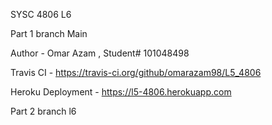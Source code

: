 SYSC 4806 L6

Part 1 branch Main

Author - Omar Azam , Student# 101048498

Travis CI - https://travis-ci.org/github/omarazam98/L5_4806

Heroku Deployment - https://l5-4806.herokuapp.com

Part 2 branch l6